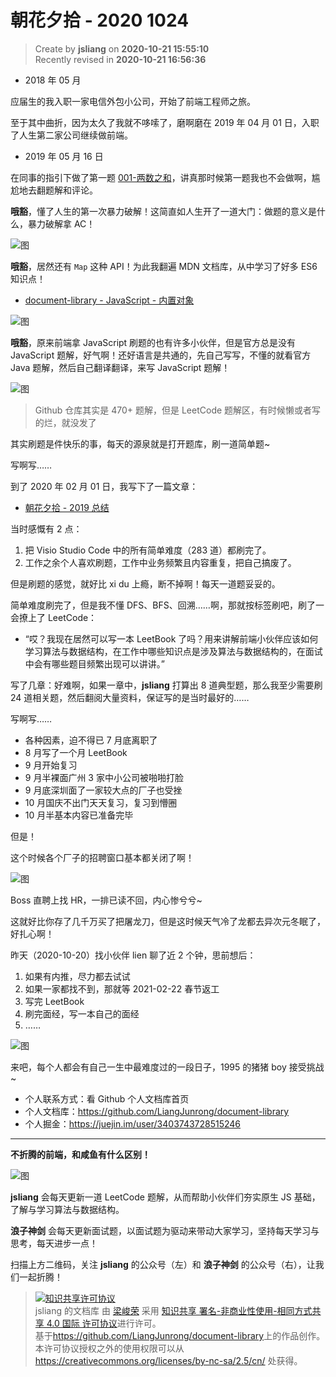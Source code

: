 朝花夕拾 - 2020 1024
===

> Create by **jsliang** on **2020-10-21 15:55:10**  
> Recently revised in **2020-10-21 16:56:36**

* 2018 年 05 月

应届生的我入职一家电信外包小公司，开始了前端工程师之旅。

至于其中曲折，因为太久了我就不哆嗦了，磨啊磨在 2019 年 04 月 01 日，入职了人生第二家公司继续做前端。

* 2019 年 05 月 16 日

在同事的指引下做了第一题 [001-两数之和](https://github.com/LiangJunrong/document-library/blob/master/%E7%B3%BB%E5%88%97-LeetCode/%E9%9A%BE%E5%BA%A6%E5%88%92%E5%88%86/easy/001-%E4%B8%A4%E6%95%B0%E4%B9%8B%E5%92%8C%EF%BC%88two-sum%EF%BC%89.md)，讲真那时候第一题我也不会做啊，尴尬地去翻题解和评论。

**哦豁**，懂了人生的第一次暴力破解！这简直如人生开了一道大门：做题的意义是什么，暴力破解拿 AC！

![图](https://github.com/LiangJunrong/document-library/blob/master/public-repertory/img/other-monologue-2020-10-24-1.png?raw=true)

**哦豁**，居然还有 `Map` 这种 API！为此我翻遍 MDN 文档库，从中学习了好多 ES6 知识点！

* [document-library - JavaScript - 内置对象](https://github.com/LiangJunrong/document-library/tree/master/JavaScript-library/JavaScript/%E5%86%85%E7%BD%AE%E5%AF%B9%E8%B1%A1)

![图](https://github.com/LiangJunrong/document-library/blob/master/public-repertory/img/other-monologue-2020-10-24-2.png?raw=true)

**哦豁**，原来前端拿 JavaScript 刷题的也有许多小伙伴，但是官方总是没有 JavaScript 题解，好气啊！还好语言是共通的，先自己写写，不懂的就看官方 Java 题解，然后自己翻译翻译，来写 JavaScript 题解！

![图](https://github.com/LiangJunrong/document-library/blob/master/public-repertory/img/other-monologue-2020-10-24-3.png?raw=true)

> Github 仓库其实是 470+ 题解，但是 LeetCode 题解区，有时候懒或者写的烂，就没发了

其实刷题是件快乐的事，每天的源泉就是打开题库，刷一道简单题~

写啊写……

到了 2020 年 02 月 01 日，我写下了一篇文章：

* [朝花夕拾 - 2019 总结](https://github.com/LiangJunrong/document-library/blob/master/%E7%B3%BB%E5%88%97-%E4%B8%AA%E4%BA%BA%E7%94%9F%E6%B4%BB/%E5%A4%A7%E4%BA%8B%E8%AE%B0%E5%BD%95/2020/2020-02-01.md)

当时感慨有 2 点：

1. 把 Visio Studio Code 中的所有简单难度（283 道）都刷完了。
2. 工作之余个人喜欢刷题，工作中业务频繁且内容重复，把自己搞废了。

但是刷题的感觉，就好比 xi du 上瘾，断不掉啊！每天一道题妥妥的。

简单难度刷完了，但是我不懂 DFS、BFS、回溯……啊，那就按标签刷吧，刷了一会撩上了 LeetCode：

* “哎？我现在居然可以写一本 LeetBook 了吗？用来讲解前端小伙伴应该如何学习算法与数据结构，在工作中哪些知识点是涉及算法与数据结构的，在面试中会有哪些题目频繁出现可以讲讲。”

写了几章：好难啊，如果一章中，**jsliang** 打算出 8 道典型题，那么我至少需要刷 24 道相关题，然后翻阅大量资料，保证写的是当时最好的……

写啊写……

* 各种因素，迫不得已 7 月底离职了
* 8 月写了一个月 LeetBook
* 9 月开始复习
* 9 月半裸面广州 3 家中小公司被啪啪打脸
* 9 月底深圳面了一家较大点的厂子也受挫
* 10 月国庆不出门天天复习，复习到懵圈
* 10 月半基本内容已准备完毕

但是！

这个时候各个厂子的招聘窗口基本都关闭了啊！

![图](https://github.com/LiangJunrong/document-library/blob/master/public-repertory/img/other-monologue-2020-10-24-4.png?raw=true)

Boss 直聘上找 HR，一排已读不回，内心惨兮兮~

这就好比你存了几千万买了把屠龙刀，但是这时候天气冷了龙都去异次元冬眠了，好扎心啊！

昨天（2020-10-20）找小伙伴 lien 聊了近 2 个钟，思前想后：

1. 如果有内推，尽力都去试试
2. 如果一家都找不到，那就等 2021-02-22 春节返工
3. 写完 LeetBook
4. 刷完面经，写一本自己的面经
5. ……

![图](https://github.com/LiangJunrong/document-library/blob/master/public-repertory/img/other-monologue-2020-10-24-5.png?raw=true)

来吧，每个人都会有自己一生中最难度过的一段日子，1995 的猪猪 boy 接受挑战~

* 个人联系方式：看 Github 个人文档库首页
* 个人文档库：https://github.com/LiangJunrong/document-library
* 个人掘金：https://juejin.im/user/3403743728515246

---

**不折腾的前端，和咸鱼有什么区别！**

![图](https://github.com/LiangJunrong/document-library/blob/master/public-repertory/img/z-index-small.png?raw=true)

**jsliang** 会每天更新一道 LeetCode 题解，从而帮助小伙伴们夯实原生 JS 基础，了解与学习算法与数据结构。

**浪子神剑** 会每天更新面试题，以面试题为驱动来带动大家学习，坚持每天学习与思考，每天进步一点！

扫描上方二维码，关注 **jsliang** 的公众号（左）和 **浪子神剑** 的公众号（右），让我们一起折腾！

> <a rel="license" href="http://creativecommons.org/licenses/by-nc-sa/4.0/"><img alt="知识共享许可协议" style="border-width:0" src="https://i.creativecommons.org/l/by-nc-sa/4.0/88x31.png" /></a><br /><span xmlns:dct="http://purl.org/dc/terms/" property="dct:title">jsliang 的文档库</span> 由 <a xmlns:cc="http://creativecommons.org/ns#" href="https://github.com/LiangJunrong/document-library" property="cc:attributionName" rel="cc:attributionURL">梁峻荣</a> 采用 <a rel="license" href="http://creativecommons.org/licenses/by-nc-sa/4.0/">知识共享 署名-非商业性使用-相同方式共享 4.0 国际 许可协议</a>进行许可。<br />基于<a xmlns:dct="http://purl.org/dc/terms/" href="https://github.com/LiangJunrong/document-library" rel="dct:source">https://github.com/LiangJunrong/document-library</a>上的作品创作。<br />本许可协议授权之外的使用权限可以从 <a xmlns:cc="http://creativecommons.org/ns#" href="https://creativecommons.org/licenses/by-nc-sa/2.5/cn/" rel="cc:morePermissions">https://creativecommons.org/licenses/by-nc-sa/2.5/cn/</a> 处获得。